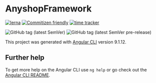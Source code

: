 # AnyshopFramework

[![lerna](https://img.shields.io/badge/maintained%20with-lerna-cc00ff.svg)](https://lerna.js.org/)
[![Commitizen friendly](https://img.shields.io/badge/commitizen-friendly-brightgreen.svg)](http://commitizen.github.io/cz-cli/)
[![time tracker](https://wakatime.com/badge/github/alazes/anyshop-framework.svg)](https://wakatime.com/badge/github/alazes/anyshop-framework)

![GitHub tag (latest SemVer)](https://img.shields.io/github/v/tag/alazes/anyshop-framework?sort=semver)
![GitHub tag (latest SemVer pre-release)](https://img.shields.io/github/v/tag/alazes/anyshop-framework?include_prereleases&sort=semver)

This project was generated with [Angular CLI](https://github.com/angular/angular-cli) version 9.1.12.

## Further help

To get more help on the Angular CLI use `ng help` or go check out the [Angular CLI README](https://github.com/angular/angular-cli/blob/master/README.md).
